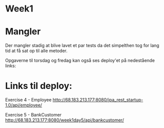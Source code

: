 # Week1 

# Mangler

Der mangler stadig at blive lavet et par tests da det simpelthen tog for lang tid at få sat op til alle metoder.

Opgaverne til torsdag og fredag kan også ses deploy'et på nedestående links: 
# Links til deploy:

Exercise 4 - Employee
http://68.183.213.177:8080/jpa_rest_startup-1.0/api/employee/

Exercise 5 - BankCustomer
http://68.183.213.177:8080/week1day5/api/bankcustomer/